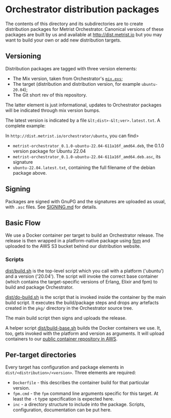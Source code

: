 # Orchestrator distribution packages

The contents of this directory and its subdirectories are to create distribution packages for Metrist Orchestrator.
Canonical versions of these packages are built by us and available at http://dist.metrist.io but you may want to
build your own or add new distribution targets.

## Versioning

Distribution packages are tagged with three version elements:

* The Mix version, taken from Orchestrator's [`mix.exs`](../mix.exs);
* The target (distribution and distribution version, for example `ubuntu-20.04`);
* The Git short rev of this repository.

The latter element is just informational, updates to Orchestrator packages will be indicated through mix version bumps.

The latest version is indicated by a file `&lt;dist>-&lt;ver>.latest.txt`. A complete example:

In `http://dist.metrist.io/orchestrator/ubuntu`, you can find>

* `metrist-orchestrator_0.1.0-ubuntu-22.04-611a16f_amd64.deb`, the 0.1.0 version package for Ubuntu 22.04
* `metrist-orchestrator_0.1.0-ubuntu-22.04-611a16f_amd64.deb.asc`, its signature
* `ubuntu-22.04.latest.txt`, containing the full filename of the debian package above.

## Signing

Packages are signed with GnuPG and the signatures are uploaded as usual, with `.asc` files. See [SIGNING.md](SIGNING.md)
for details.

## Basic Flow

We use a Docker container per target to build an Orchestrator release. The release is then wrapped in a
platform-native package using [fpm](https://fpm.readthedocs.io/) and uploaded to the AWS S3 bucket behind
our distribution website.

### Scripts

[dist/build.sh](dist/build.sh) is the top-level script which you call with a platform ('ubuntu') and a version
('20.04'). The script will invoke the correct base container (which contains the target-specific versions of
Erlang, Elixir and fpm) to build and package Orchestrator.

[dist/do-build.sh](dist/do-build.sh) is the script that is invoked inside the container by the main build script. It
executes the build/package steps and drops any artefacts created in the `pkg/` directory in the Orchestrator
source tree.

The main build script then signs and uploads the release.

A helper script [dist/build-base.sh](dist/build-base.sh) builds the Docker containers we use. It, too, gets
invoked with the platform and version as arguments. It will upload containers to our [public container repository
in AWS](https://gallery.ecr.aws/metrist).

## Per-target directories

Every target has configuration and package elements in `dist/<distribution>/<version>`. Three elements are required:

* `Dockerfile` - this describes the container build for that particular version.
* `fpm.cmd` - the `fpm` command line arguments specific for this target. At least the `-t` type specification
  is expected here.
* `inc` - a directory structure to include into the package. Scripts, configuration, documentation can be put here.
